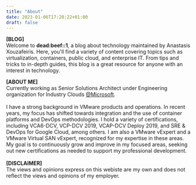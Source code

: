 ```yaml
---
title: "About"
date: 2023-01-06T17:28:22+01:00
draft: false
---
```

**[BLOG]**<br>
Welcome to **dead:beef::1**, a blog about technology maintained by Anastasis Xouzafeiris. Here, you'll find a variety of content covering topics such as virtualization, containers, public cloud, and enterprise IT. From tips and tricks to in-depth guides, this blog is a great resource for anyone with an interest in technology.

**[ABOUT ME]** <br>
Currently working as Senior Solutions Architect under Engineering organization for Industry Clouds [@Microsoft](https://microsoft.com). 
<br>
<br>
I have a strong background in VMware products and operations. In recent years, my focus has shifted towards integration and the use of container platforms and DevOps methodologies. I hold a variety of certifications, including VCA6-DCV, VCP-DCV 2019, VCAP-DCV Deploy 2019, and SRE & DevOps for Google Cloud, among others. I am also a VMware vExpert and a VMware Virtual SAN vExpert, recognized for my expertise in these areas. My goal is to continuously grow and improve in my focused areas, seeking out new certifications as needed to support my professional development.
<br>
<br>
**[DISCLAIMER]**<br>
The views and opinions express on this webiste are my own and does not reflect the views and opinions of my employer.
